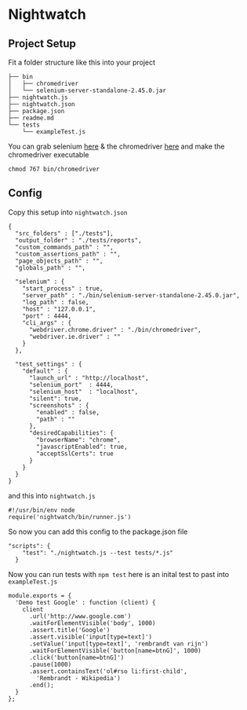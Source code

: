 # Nightwatch
## Project Setup
Fit a folder structure like this into your project
```
├── bin
│   ├── chromedriver
│   └── selenium-server-standalone-2.45.0.jar
├── nightwatch.js
├── nightwatch.json
├── package.json
├── readme.md
└── tests
    └── exampleTest.js
```
You can grab selenium [here](http://www.seleniumhq.org/download/) & the chromedriver [here](http://chromedriver.storage.googleapis.com/index.html?path=2.15/) and make the chromedriver executable
```
chmod 767 bin/chromedriver
```
## Config
Copy this setup into `nightwatch.json`
```
{
  "src_folders" : ["./tests"],
  "output_folder" : "./tests/reports",
  "custom_commands_path" : "",
  "custom_assertions_path" : "",
  "page_objects_path" : "",
  "globals_path" : "",

  "selenium" : {
    "start_process" : true,
    "server_path" : "./bin/selenium-server-standalone-2.45.0.jar",
    "log_path" : false,
    "host" : "127.0.0.1",
    "port" : 4444,
    "cli_args" : {
      "webdriver.chrome.driver" : "./bin/chromedriver",
      "webdriver.ie.driver" : ""
    }
  },

  "test_settings" : {
    "default" : {
      "launch_url" : "http://localhost",
      "selenium_port"  : 4444,
      "selenium_host"  : "localhost",
      "silent": true,
      "screenshots" : {
        "enabled" : false,
        "path" : ""
      },
      "desiredCapabilities": {
        "browserName": "chrome",
        "javascriptEnabled": true,
        "acceptSslCerts": true
      }
    }
  }
}
```
and this into `nightwatch.js`
```
#!/usr/bin/env node
require('nightwatch/bin/runner.js')
```
So now you can add this config to the package.json file
```
"scripts": {
    "test": "./nightwatch.js --test tests/*.js"
  }
```
Now you can run tests with `npm test` here is an inital test to past into `exampleTest.js`
```
module.exports = {
  'Demo test Google' : function (client) {
    client
      .url('http://www.google.com')
      .waitForElementVisible('body', 1000)
      .assert.title('Google')
      .assert.visible('input[type=text]')
      .setValue('input[type=text]', 'rembrandt van rijn')
      .waitForElementVisible('button[name=btnG]', 1000)
      .click('button[name=btnG]')
      .pause(1000)
      .assert.containsText('ol#rso li:first-child',
        'Rembrandt - Wikipedia')
      .end();
  }
};
```